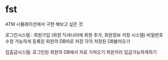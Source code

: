 # fst

ATM 시뮬레이션에서 구현 해보고 싶은 것


로그인시스템 : 
        회원가입
        (회원 딕셔너리에 회원 추가, 회원정보 저장 시스템)
        비밀번호 수정 가능하게
        등록된 회원의 DB따로 저장
        각각 저장된 DB불러오기

입출금시스템:
        로그인된 회원의 DB에서 자료 가져오기
        회원끼리 입금가능하게하기

